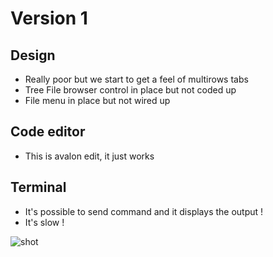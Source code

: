 # Version 1

## Design 

* Really poor but we start to get a feel of multirows tabs
* Tree File browser control in place but not coded up
* File menu in place but not wired up

## Code editor
* This is avalon edit, it just works
  
## Terminal
* It's possible to send command and it displays the output !
* It's slow !

![shot](https://github.com/lepinay/myedit/blob/master/Versions/1.png)
